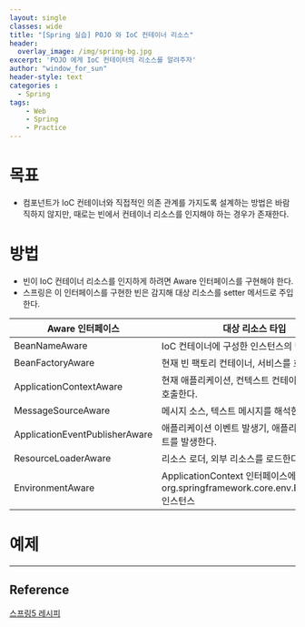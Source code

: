 ```yaml
--- 
layout: single
classes: wide
title: "[Spring 실습] POJO 와 IoC 컨테이너 리소스"
header:
  overlay_image: /img/spring-bg.jpg
excerpt: 'POJO 에게 IoC 컨테이터의 리소스를 알려주자'
author: "window_for_sun"
header-style: text
categories :
  - Spring
tags:
    - Web
    - Spring
    - Practice
---  
```


# 목표
- 컴포넌트가 IoC 컨테이너와 직접적인 의존 관계를 가지도록 설계하는 방법은 바람직하지 않지만, 때로는 빈에서 컨테이너 리소스를 인지해야 하는 경우가 존재한다.

# 방법
- 빈이 IoC 컨테이너 리소스를 인지하게 하려면 Aware 인터페이스를 구현해야 한다.
- 스프링은 이 인터페이스를 구현한 빈은 감지해 대상 리소스를 setter 메서드로 주입한다.

Aware 인터페이스 | 대상 리소스 타입
---|---
BeanNameAware | IoC 컨테이너에 구성한 인스턴스의 빈 이름
BeanFactoryAware | 현재 빈 팩토리 컨테이너, 서비스를 호출한다.
ApplicationContextAware | 현재 애플리케이션, 컨텍스트 컨테이너 서비스를 호출한다.
MessageSourceAware | 메시지 소스, 텍스트 메시지를 해석한다.
ApplicationEventPublisherAware | 애플리케이션 이벤트 발생기, 애플리케이션 이벤트를 발생한다.
ResourceLoaderAware |리소스 로더, 외부 리소스를 로드한다.
EnvironmentAware | ApplicationContext 인터페이스에 묶인 org.springframework.core.env.Environment 인스턴스


# 예제

---
## Reference
[스프링5 레시피](https://book.naver.com/bookdb/book_detail.nhn?bid=13911953)  
